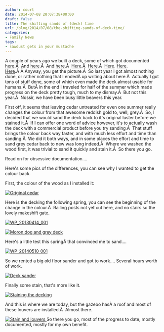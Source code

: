 ```yaml
---
author: court
date: 2014-07-08 20:07:38+00:00
draft: false
title: The shifting sands of (deck) time
url: /blog/2014/07/08/the-shifting-sands-of-deck-time/
categories:
- Family News
tags:
- sawdust gets in your mustache
---
```


A couple of years ago we built a deck, some of which got documented [here](http://www.vallentyne.com/blog/2012/07/12/digging-a-hole/).Â  And [here](http://www.vallentyne.com/blog/2012/07/17/heat-ledger/).Â  And [here](http://www.vallentyne.com/blog/2012/08/02/enter-ye-the-trench-of-puns-and-abandon-all-hope/).Â  [Here](http://www.vallentyne.com/blog/2012/08/07/the-post-post/).Â  [Here](http://www.vallentyne.com/blog/2012/07/09/vallentyne-deck-build/).Â  [Here](http://www.vallentyne.com/blog/2012/09/06/deck-joists/). [Here](http://www.vallentyne.com/blog/2012/09/27/railing-posts-and-deck-bracing/). [Here](http://www.vallentyne.com/blog/2012/10/02/finally-decking/).Â Â Anyway, you get the picture.Â  So last year I got almost nothing done, or rather nothing that I endedÂ up writing about here.Â  Actually I got tons of stuff done, some of which even made the deck almost usable for humans.Â  ButÂ in the end I traveled for half of the summer which made progress on the deck pretty tough, much to my dismay.Â  But not this year.Â  Nossir, we have been busy little beavers this year.

First off, it seems that leaving cedar untreated for even one summer really changes the colour from that awesome reddish gold to, well, grey.Â  So, I decided that we would sand the deck back to it's original luster before we stained it.Â  If I can offer one word of advice however, it's to actually wash the deck with a commercial product before you try sanding.Â  That stuff brings the colour back way faster, and with much less effort and time than sanding.Â  We did it both ways, and in some places the effort and time to sand grey cedar back to new was long indeed.Â  Where we washed the wood first, it was trivial to sand it quickly and stain it.Â  So there you go.

Read on for obsessive documentation....

<!-- more -->

Here's some pics of the differences, you can see why I wanted to get the colour back.

First, the colour of the wood as I installed it:

[![Original cedar](http://www.vallentyne.com/blog/wp-content/uploads/2014/07/WP_20130615_001-1024x576.jpg)
](http://www.vallentyne.com/blog/2014/07/08/the-shifting-sands-of-deck-time/wp_20130615_001/)

Here is the decking the following spring, you can see the beginning of the change in the colour.Â  Railing posts not yet cut here, and no stairs so the lovely makeshift gate.

[![WP_20130414_001](http://www.vallentyne.com/blog/wp-content/uploads/2014/07/WP_20130414_001-1024x576.jpg)
](http://www.vallentyne.com/blog/2014/07/08/the-shifting-sands-of-deck-time/wp_20130414_001/)

[![Moron dog and grey deck](http://www.vallentyne.com/blog/wp-content/uploads/2014/07/WP_20130428_002-1024x576.jpg)
](http://www.vallentyne.com/blog/2014/07/08/the-shifting-sands-of-deck-time/wp_20130428_002/)

Here's a little test this springÂ that convinced me to sand....

[![WP_20140510_001](http://www.vallentyne.com/blog/wp-content/uploads/2014/07/WP_20140510_001-576x1024.jpg)
](http://www.vallentyne.com/blog/2014/07/08/the-shifting-sands-of-deck-time/wp_20140510_001/)

So we rented a big old floor sander and got to work.... Several hours worth of work.

[![Deck sander](http://www.vallentyne.com/blog/wp-content/uploads/2014/06/WP_20140608_003-1024x576.jpg)
](http://www.vallentyne.com/blog/2014/07/08/the-shifting-sands-of-deck-time/wp_20140608_003/)

Finally some stain, that's more like it.

[![Staining the decking](http://www.vallentyne.com/blog/wp-content/uploads/2014/06/WP_20140621_002-1024x576.jpg)
](http://www.vallentyne.com/blog/2014/07/08/the-shifting-sands-of-deck-time/wp_20140621_002/)

And this is where we are today, but the gazebo hasÂ a roof and most of these louvers are installed.Â  Almost there.

[![Stain and louvers](http://www.vallentyne.com/blog/wp-content/uploads/2014/07/V__0C80-575x1024.jpg)
](http://www.vallentyne.com/blog/2014/07/08/the-shifting-sands-of-deck-time/v__0c80/)
So there you go, most of the progress to date, mostly documented, mostly for my own benefit.
